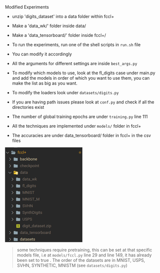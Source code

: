 Modified Experiments

- unzip 'digits_dataset'  into a data folder within fccl+
- Make a 'data_wk/' folder inside data/
- Make a 'data_tensorboard/' folder inside fccl+/

- To run the experiments, run one of the shell scripts in `run.sh` file
- You can modify it accordingly
- All the arguments for different settings are inside `best_args.py`
- To modify which models to use, look at the fl_digits case under main.py and add the models in order of which you want to use them, you can make the list as big as you want.
- To modify the loaders look under `datasets/digits.py`
- If you are having path issues please look at `conf.py` and check if all the directories exist

- The number of global training epochs are under `training.py` line 111
- All the techniques are implemented under `models/` folder in fccl+
- The accuracies are under data_tensorboard/ folder in fccl+ in the csv files


![Alt text](image-1.png)

> some techniques require pretraining, this can be set at that specific models file, i.e at  `models/fccl.py` line 29 and line 149, it has already been set to true . The order of the datasets are in MNIST, USPS, SVHN, SYNTHETIC, MNISTM (see `datasets/digits.py`)
